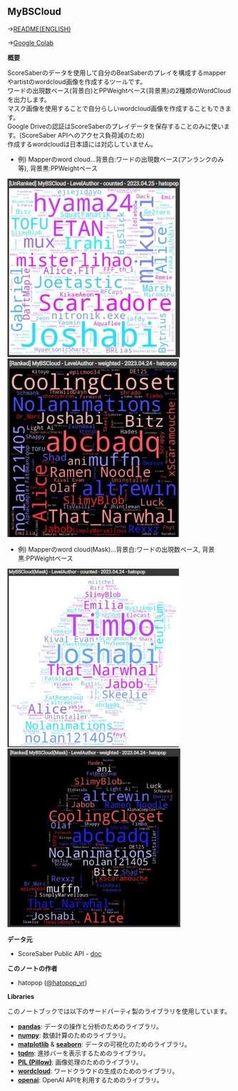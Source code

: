 ## MyBSCloud

->[README(ENGLISH)](README_EN.md)

->[Google Colab](https://colab.research.google.com/github/hatopopvr/MyBSCloud/blob/main/MyBSCloud.ipynb)

<b>概要</b>  

ScoreSaberのデータを使用して自分のBeatSaberのプレイを構成するmapperやartistのwordcloud画像を作成するツールです。<br />
ワードの出現数ベース(背景白)とPPWeightベース(背景黒)の2種類のWordCloudを出力します。<br />
マスク画像を使用することで自分らしいwordcloud画像を作成することもできます。<br />
Google Driveの認証はScoreSaberのプレイデータを保存することのみに使います。(ScoreSaber APIへのアクセス負荷減のため)<br />
作成するwordcloudは日本語には対応していません。<br />

- 例) Mapperのword cloud…背景白:ワードの出現数ベース(アンランクのみ等), 背景黒:PPWeightベース

![wordcloud](images/img_006.jpg) ![wordcloud](images/img_002.jpg)

- 例) Mapperのword cloud(Mask)…背景白:ワードの出現数ベース, 背景黒:PPWeightベース

![wordcloud](images/img_003.jpg) ![wordcloud](images/img_004.jpg)

<b>データ元</b>
- ScoreSaber Public API - [doc](https://docs.scoresaber.com/)  

<b>このノートの作者</b>
- hatopop ([@hatopop_vr](https://twitter.com/hatopop_vr))

<b>Libraries</b>

このノートブックでは以下のサードパーティ製のライブラリを使用しています。

- [**pandas**](https://pandas.pydata.org/): データの操作と分析のためのライブラリ。
- [**numpy**](https://numpy.org/): 数値計算のためのライブラリ。
- [**matplotlib**](https://matplotlib.org/) & [**seaborn**](https://seaborn.pydata.org/): データの可視化のためのライブラリ。
- [**tqdm**](https://tqdm.github.io/): 進捗バーを表示するためのライブラリ。
- [**PIL (Pillow)**](https://pillow.readthedocs.io/en/stable/): 画像処理のためのライブラリ。
- [**wordcloud**](https://amueller.github.io/word_cloud/): ワードクラウドの生成のためのライブラリ。
- [**openai**](https://github.com/openai/openai): OpenAI APIを利用するためのライブラリ。
